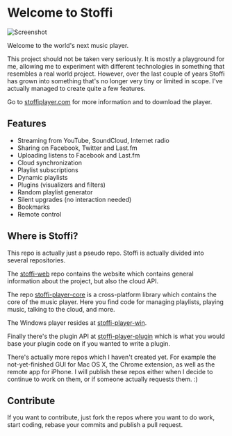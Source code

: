 Welcome to Stoffi
=================

![Screenshot](https://www.stoffiplayer.com/assets/us/start.png)

Welcome to the world's next music player.

This project should not be taken very seriously. It is mostly a playground for me, allowing me to experiment with different technologies in something that resembles a real world project. However, over the last couple of years Stoffi has grown into something that's no longer very tiny or limited in scope. I've actually managed to create quite a few features.

Go to [stoffiplayer.com](http://stoffiplayer.com) for more information and to download the player.

## Features

* Streaming from YouTube, SoundCloud, Internet radio
* Sharing on Facebook, Twitter and Last.fm
* Uploading listens to Facebook and Last.fm
* Cloud synchronization
* Playlist subscriptions
* Dynamic playlists
* Plugins (visualizers and filters)
* Random playlist generator
* Silent upgrades (no interaction needed)
* Bookmarks
* Remote control

## Where is Stoffi?

This repo is actually just a pseudo repo. Stoffi is actually divided into several repositories.

The [stoffi-web](https://github.com/simplare/stoffi-web) repo contains the website which contains general information about the project, but also the cloud API.

The repo [stoffi-player-core](https://github.com/simplare/stoffi-player-core) is a cross-platform library which contains the core of the music player. Here you find code for managing playlists, playing music, talking to the cloud, and more.

The Windows player resides at [stoffi-player-win](https://github.com/simplare/stoffi-player-win).

Finally there's the plugin API at [stoffi-player-plugin](https://github.com/simplare/stoffi-player-plugin) which is what you would base your plugin code on if you wanted to write a plugin.

There's actually more repos which I haven't created yet. For example the not-yet-finished GUI for Mac OS X, the Chrome extension, as well as the remote app for iPhone. I will publish these repos either when I decide to continue to work on them, or if someone actually requests them. :)

## Contribute

If you want to contribute, just fork the repos where you want to do work, start coding, rebase your commits and publish a pull request.